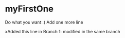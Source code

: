 myFirstOne
==========

Do what you want :)
Add one more line







xAdded this line in Branch 1: modified in the same branch
